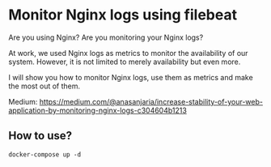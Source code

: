 # Monitor Nginx logs using filebeat

Are you using Nginx? Are you monitoring your Nginx logs?

At work, we used Nginx logs as metrics to monitor the availability of our system. However, it is not limited to merely availability but even more.

I will show you how to monitor Nginx logs, use them as metrics and make the most out of them.

Medium: https://medium.com/@anasanjaria/increase-stability-of-your-web-application-by-monitoring-nginx-logs-c304604b1213

## How to use?
```
docker-compose up -d
```